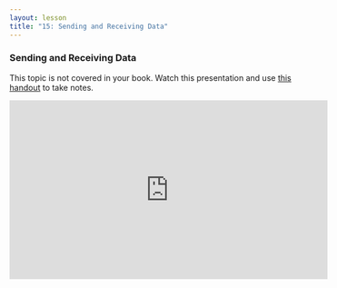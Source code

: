 ```yaml
---
layout: lesson
title: "15: Sending and Receiving Data"
---
```

### Sending and Receiving Data

This topic is not covered in your book. Watch this presentation and use [this handout](/docs/vcd-3650-lesson-15.pdf) to take notes.

<iframe width="560" height="315" src="https://www.youtube.com/embed/XgE16aATGf0" frameborder="0" allowfullscreen></iframe>
